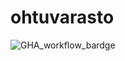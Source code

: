 # ohtuvarasto

![GHA_workflow_bardge](https://github.com/joonarafael/ohtuvarasto/workflows/CI/badge.svg)
